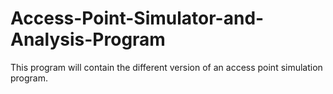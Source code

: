 # Access-Point-Simulator-and-Analysis-Program
This program will contain the different version of an access point simulation program. 
